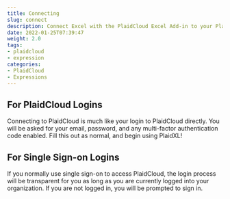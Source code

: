 ```yaml
---
title: Connecting
slug: connect
description: Connect Excel with the PlaidCloud Excel Add-in to your PlaidCloud project
date: 2022-01-25T07:39:47
weight: 2.0
tags:
- plaidcloud
- expression
categories:
- PlaidCloud
- Expressions
---
```



## For PlaidCloud Logins


Connecting to PlaidCloud is much like your login to PlaidCloud directly. You will be asked for your email, 
password, and any multi-factor authentication code enabled. Fill this out as normal, and begin using PlaidXL!



## For Single Sign-on Logins


If you normally use single sign-on to access PlaidCloud, the login process will be transparent for you as long 
as you are currently logged into your organization. If you are not logged in, you will be prompted to sign in.
